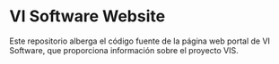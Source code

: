 # VI Software Website

Este repositorio alberga el código fuente de la página web portal de VI Software, que proporciona información sobre el proyecto VIS.

